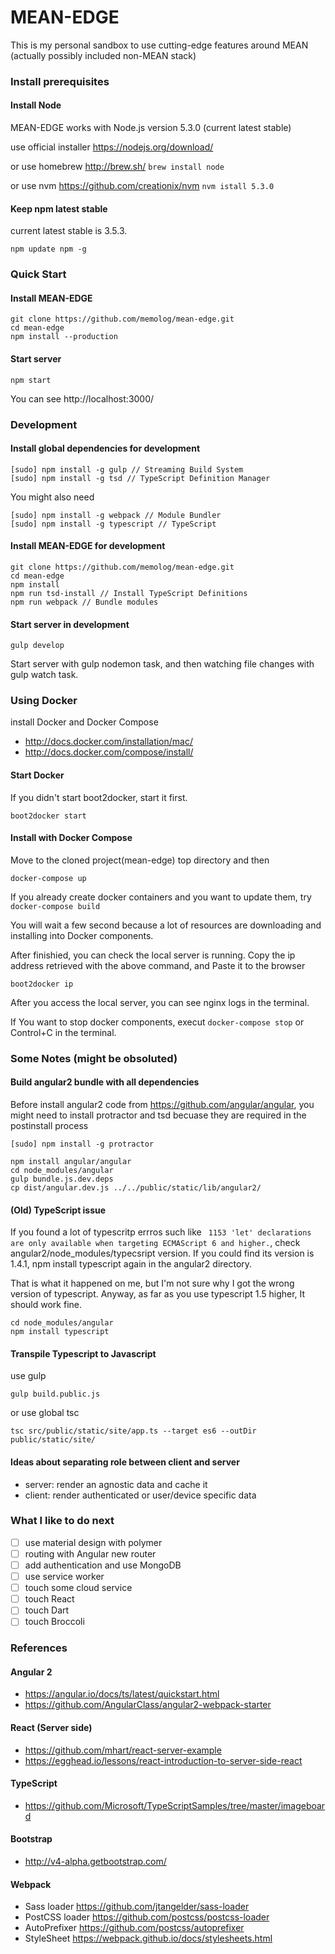 # MEAN-EDGE
This is my personal sandbox to use cutting-edge features around MEAN (actually possibly included non-MEAN stack)

### Install prerequisites
#### Install Node
MEAN-EDGE works with Node.js version 5.3.0 (current latest stable)

use official installer https://nodejs.org/download/

or use homebrew http://brew.sh/ ```brew install node```

or use nvm https://github.com/creationix/nvm ```nvm istall 5.3.0```

#### Keep npm latest stable
current latest stable is 3.5.3.

```
npm update npm -g
```

### Quick Start
#### Install MEAN-EDGE
```
git clone https://github.com/memolog/mean-edge.git
cd mean-edge
npm install --production
```

#### Start server
```
npm start
```
You can see http://localhost:3000/

### Development
#### Install global dependencies for development
```
[sudo] npm install -g gulp // Streaming Build System
[sudo] npm install -g tsd // TypeScript Definition Manager
```

You might also need
```
[sudo] npm install -g webpack // Module Bundler
[sudo] npm install -g typescript // TypeScript
```

#### Install MEAN-EDGE for development
```
git clone https://github.com/memolog/mean-edge.git
cd mean-edge
npm install
npm run tsd-install // Install TypeScript Definitions
npm run webpack // Bundle modules
```

#### Start server in development
```
gulp develop
```

Start server with gulp nodemon task, and then watching file changes with gulp watch task.

### Using Docker
install Docker and Docker Compose
* http://docs.docker.com/installation/mac/
* http://docs.docker.com/compose/install/

#### Start Docker
If you didn't start boot2docker, start it first.
```
boot2docker start
```

#### Install with Docker Compose
Move to the cloned project(mean-edge) top directory and then
```
docker-compose up
```

If you already create docker containers and you want to update them, try ```docker-compose build```

You will wait a few second because a lot of resources are downloading and installing into Docker components.

After finishied, you can check the local server is running.
Copy the ip address retrieved with the above command, and Paste it to the browser

```
boot2docker ip
```

After you access the local server, you can see nginx logs in the terminal.

If You want to stop docker components, execut ```docker-compose stop``` or Control+C in the terminal.


### Some Notes (might be obsoluted)
#### Build angular2 bundle with all dependencies
Before install angular2 code from https://github.com/angular/angular, you might need to install protractor and tsd becuase they are required in the postinstall process

```
[sudo] npm install -g protractor
```

```
npm install angular/angular
cd node_modules/angular
gulp bundle.js.dev.deps
cp dist/angular.dev.js ../../public/static/lib/angular2/
```

#### (Old) TypeScript issue
If you found a lot of typescritp errros such like ``` 1153 'let' declarations are only available when targeting ECMAScript 6 and higher.```, check angular2/node_modules/typecsript version. If you could find its version is 1.4.1, npm install typescript again in the angular2 directory.

That is what it happened on me, but I'm not sure why I got the wrong version of typescript. Anyway, as far as you use typescript 1.5 higher, It should work fine.

```
cd node_modules/angular
npm install typescript
```

#### Transpile Typescript to Javascript

use gulp
```
gulp build.public.js
```

or use global tsc
```
tsc src/public/static/site/app.ts --target es6 --outDir public/static/site/
```

#### Ideas about separating role between client and server
- server: render an agnostic data and cache it
- client: render authenticated or user/device specific data

### What I like to do next
- [ ] use material design with polymer
- [ ] routing with Angular new router
- [ ] add authentication and use MongoDB
- [ ] use service worker
- [ ] touch some cloud service
- [ ] touch React
- [ ] touch Dart
- [ ] touch Broccoli

### References
#### Angular 2
- https://angular.io/docs/ts/latest/quickstart.html
- https://github.com/AngularClass/angular2-webpack-starter
#### React (Server side)
- https://github.com/mhart/react-server-example
- https://egghead.io/lessons/react-introduction-to-server-side-react
#### TypeScript
- https://github.com/Microsoft/TypeScriptSamples/tree/master/imageboard
#### Bootstrap
- http://v4-alpha.getbootstrap.com/
#### Webpack
- Sass loader https://github.com/jtangelder/sass-loader
- PostCSS loader https://github.com/postcss/postcss-loader
- AutoPrefixer https://github.com/postcss/autoprefixer
- StyleSheet https://webpack.github.io/docs/stylesheets.html